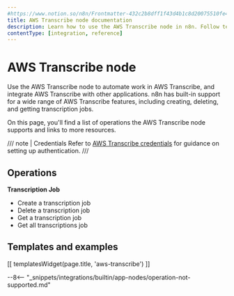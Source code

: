 ```yaml
---
#https://www.notion.so/n8n/Frontmatter-432c2b8dff1f43d4b1c8d20075510fe4
title: AWS Transcribe node documentation
description: Learn how to use the AWS Transcribe node in n8n. Follow technical documentation to integrate AWS Transcribe node into your workflows.
contentType: [integration, reference]
---
```


# AWS Transcribe node

Use the AWS Transcribe node to automate work in AWS Transcribe, and integrate AWS Transcribe with other applications. n8n has built-in support for a wide range of AWS Transcribe features, including creating, deleting, and getting transcription jobs.

On this page, you'll find a list of operations the AWS Transcribe node supports and links to more resources.

/// note | Credentials
Refer to [AWS Transcribe credentials](/integrations/builtin/credentials/aws.md) for guidance on setting up authentication. 
///

## Operations

**Transcription Job**

- Create a transcription job
- Delete a transcription job
- Get a transcription job
- Get all transcriptions job

## Templates and examples

<!-- see https://www.notion.so/n8n/Pull-in-templates-for-the-integrations-pages-37c716837b804d30a33b47475f6e3780 -->
[[ templatesWidget(page.title, 'aws-transcribe') ]]

--8<-- "_snippets/integrations/builtin/app-nodes/operation-not-supported.md"

